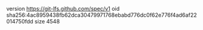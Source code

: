 version https://git-lfs.github.com/spec/v1
oid sha256:4ac8959438fb62dca30479971768ebabd776dc0f62e776f4ad6af22014750fdd
size 4548
